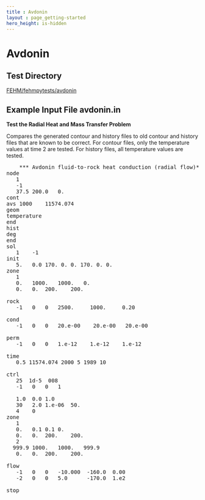 ```yaml
---
title : Avdonin
layout : page_getting-started
hero_height: is-hidden
---
```


# Avdonin

## Test Directory

[FEHM/fehmpytests/avdonin](https://github.com/lanl/FEHM/tree/master/fehmpytests/avdonin)


## Example Input File avdonin.in
 
**Test the Radial Heat and Mass Transfer Problem**

Compares the generated contour and history files to old contour and history files that are known to be correct. For contour files, only the temperature values at time 2 are tested. For history files, all temperature values are tested.

<pre>
	*** Avdonin fluid-to-rock heat conduction (radial flow)***
node
   1
   -1
   37.5	200.0	0.
cont
avs	1000	11574.074
geom
temperature
end
hist 
deg
end
sol
   1	-1
init
   5.	0.0	170. 0. 0. 170. 0. 0.
zone
   1 
   0.	1000.	1000.	0.   
   0.	0.	200.	200.

rock
   -1	0	0	2500.     1000.     0.20

cond
   -1	0	0	20.e-00    20.e-00   20.e-00

perm
   -1	0	0	1.e-12    1.e-12    1.e-12

time
   0.5 11574.074 2000 5 1989 10

ctrl
   25  1d-5  008
   -1	0	0	1

   1.0	0.0	1.0
   30	2.0	1.e-06	50.
   4	0
zone
   1
   0.	0.1	0.1	0.   
   0.	0.	200.	200.
   2
  999.9	1000.	1000.	999.9   
   0.	0.	200.	200.

flow
   -1	0	0	-10.000  -160.0  0.00
   -2	0	0	5.0      -170.0  1.e2

stop
</pre>
